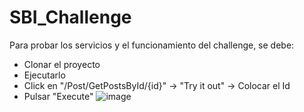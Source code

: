 # SBI_Challenge

Para probar los servicios y el funcionamiento del challenge, se debe:
- Clonar el proyecto
- Ejecutarlo
- Click en "/Post/GetPostsById/{id}" -> "Try it out" -> Colocar el Id 
- Pulsar "Execute"
![image](https://user-images.githubusercontent.com/56120250/133961283-580cf229-76e5-4996-a0b6-5424cc80b0b4.png)
